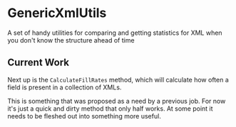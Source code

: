 # GenericXmlUtils
A set of handy utilities for comparing and getting statistics for XML when you don't know the structure ahead of time

## Current Work
Next up is the `CalculateFillRates` method, which will calculate how often a field is present in a collection of XMLs.

This is something that was proposed as a need by a previous job.  For now it's just a quick and dirty method that only half works.
At some point it needs to be fleshed out into something more useful.